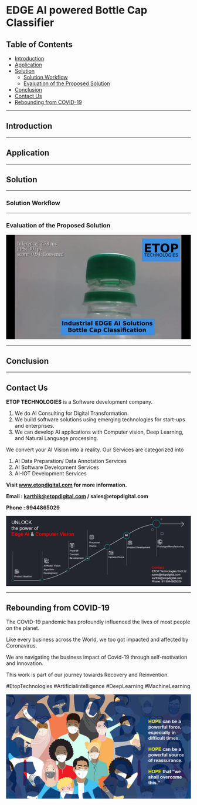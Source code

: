 # EDGE AI powered Bottle Cap Classifier

## Table of Contents ##

* [Introduction](https://github.com/Karthikkannan-AI/EDGE-AI-powered-Bottle-Cap-Classifier#introduction)
* [Application](https://github.com/Karthikkannan-AI/EDGE-AI-powered-Bottle-Cap-Classifier#application)
* [Solution](https://github.com/Karthikkannan-AI/EDGE-AI-powered-Bottle-Cap-Classifier#solution)
  * [Solution Workflow](https://github.com/Karthikkannan-AI/EDGE-AI-powered-Bottle-Cap-Classifier#solution-workflow)
  * [Evaluation of the Proposed Solution](https://github.com/Karthikkannan-AI/EDGE-AI-powered-Bottle-Cap-Classifier#evaluation-of-the-proposed-solution)
* [Conclusion](https://github.com/Karthikkannan-AI/EDGE-AI-powered-Bottle-Cap-Classifier#conclusion)
* [Contact Us](https://github.com/Karthikkannan-AI/EDGE-AI-powered-Bottle-Cap-Classifier#contact-us)
* [Rebounding from COVID-19](https://github.com/Karthikkannan-AI/EDGE-AI-powered-Bottle-Cap-Classifier#rebounding-from-covid-19)

- - - -

## Introduction ##



- - - -

## Application ##



- - - -

## Solution ##



- - - -

### Solution Workflow ###



- - - -

### Evaluation of the Proposed Solution ###

<a href="https://youtu.be/CQq8yg9EMpc" target="_blank"><img src="https://github.com/Karthikkannan-AI/EDGE-AI-powered-Bottle-Cap-Classifier/blob/main/resources/Bottle%20Cap%20Classifier%20Video.png"/></a> 

- - - -

## Conclusion ##



- - - -

## Contact Us ##

__ETOP TECHNOLOGIES__ is a Software development company. 
1. We do AI Consulting for Digital Transformation.
2. We build software solutions using emerging technologies for start-ups and enterprises. 
3. We can develop AI applications with Computer vision, Deep Learning, and Natural Language processing.

We convert your AI Vision into a reality. Our Services are categorized into 
1. AI Data Preparation/ Data Annotation Services 
2. AI Software Development Services 
3. AI-IOT Development Services

__Visit www.etopdigital.com for more information.__

__Email : karthik@etopdigital.com / sales@etopdigital.com__
          
__Phone : 9944865029__

<img src="https://github.com/Karthikkannan-AI/EDGE-AI-powered-Bottle-Cap-Classifier/blob/main/resources/About%20ETOP%20Technologies_Github.png">

- - - -

## Rebounding from COVID-19 ##

The COVID-19 pandemic has profoundly influenced the lives of most people on the planet.

Like every business across the World, we too got impacted and affected by Coronavirus.

We are navigating the business impact of Covid-19 through self-motivation and Innovation.

This work is part of our journey towards Recovery and Reinvention.

#EtopTechnologies #Artificialintelligence #DeepLearning #MachineLearning


<img src="https://github.com/Karthikkannan-AI/EDGE-AI-powered-Bottle-Cap-Classifier/blob/main/resources/CoronaPandemic.jpeg">
